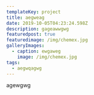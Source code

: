 ```yaml
---
templateKey: project
title: aegweag
date: 2019-10-05T04:23:24.598Z
description: gageawwgwg
featuredpost: true
featuredimage: /img/chemex.jpg
galleryImages:
  - caption: ewgaweg
    image: /img/chemex.jpg
tags:
  - aegwqagwg
---
```

agewgwg
